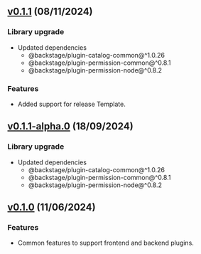 ## [v0.1.1](https://github.com/digital-ai/backstage-release/tree/dai-release-common/v0.1.1) (08/11/2024)

### Library upgrade

- Updated dependencies
  - @backstage/plugin-catalog-common@^1.0.26
  - @backstage/plugin-permission-common@^0.8.1
  - @backstage/plugin-permission-node@^0.8.2

### Features

- Added support for release Template.

## [v0.1.1-alpha.0](https://github.com/digital-ai/backstage-release/tree/dai-release-common/v0.1.1-alpha.0) (18/09/2024)

### Library upgrade

- Updated dependencies
  - @backstage/plugin-catalog-common@^1.0.26
  - @backstage/plugin-permission-common@^0.8.1
  - @backstage/plugin-permission-node@^0.8.2

## [v0.1.0](https://github.com/digital-ai/backstage-release/tree/dai-release-common/v0.1.0) (11/06/2024)

### Features

- Common features to support frontend and backend plugins.

